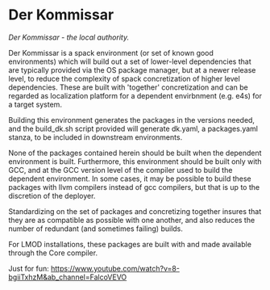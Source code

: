 # Der Kommissar

<i>Der Kommissar - the local authority.</i>

Der Kommissar is a spack environment (or set of known good environments) which will build out a set of lower-level dependencies that are typically provided via the OS package manager, but at a newer release level, to reduce the complexity of spack concretization of higher level dependencies. These are built with 'together' concretization and can be regarded as localization platform for a dependent envirbnment (e.g. e4s) for a target system. 

Building this environment generates the packages in the versions needed, and the build_dk.sh script provided will generate dk.yaml, a  packages.yaml stanza, to be included in downstream environments.  

None of the packages contained herein should be built when the dependent environment is built. Furthermore, this environment should be built only with GCC, and at the GCC version level of the compiler used to build the dependent environment. In some cases, it may be possible to build these packages with llvm compilers instead of gcc compilers, but that is up to the discretion of the deployer. 

Standardizing on the set of packages and concretizing together insures that they are as compatible as possible with one another, and also reduces the number of redundant (and sometimes failing) builds. 

For LMOD installations, these packages are built with and made available through the Core compiler. 

Just for fun: https://www.youtube.com/watch?v=8-bgiiTxhzM&ab_channel=FalcoVEVO
